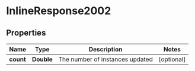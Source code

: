 
# InlineResponse2002

## Properties
Name | Type | Description | Notes
------------ | ------------- | ------------- | -------------
**count** | **Double** | The number of instances updated |  [optional]



